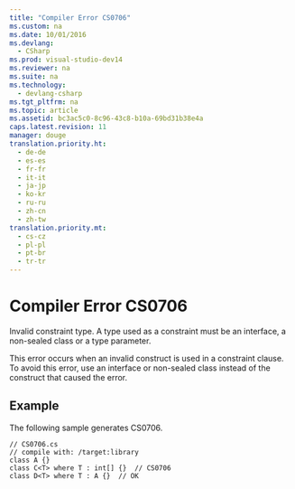 ```yaml
---
title: "Compiler Error CS0706"
ms.custom: na
ms.date: 10/01/2016
ms.devlang: 
  - CSharp
ms.prod: visual-studio-dev14
ms.reviewer: na
ms.suite: na
ms.technology: 
  - devlang-csharp
ms.tgt_pltfrm: na
ms.topic: article
ms.assetid: bc3ac5c0-8c96-43c8-b10a-69bd31b38e4a
caps.latest.revision: 11
manager: douge
translation.priority.ht: 
  - de-de
  - es-es
  - fr-fr
  - it-it
  - ja-jp
  - ko-kr
  - ru-ru
  - zh-cn
  - zh-tw
translation.priority.mt: 
  - cs-cz
  - pl-pl
  - pt-br
  - tr-tr
---
```

# Compiler Error CS0706
Invalid constraint type. A type used as a constraint must be an interface, a non-sealed class or a type parameter.  
  
 This error occurs when an invalid construct is used in a constraint clause. To avoid this error, use an interface or non-sealed class instead of the construct that caused the error.  
  
## Example  
 The following sample generates CS0706.  
  
```  
// CS0706.cs  
// compile with: /target:library  
class A {}  
class C<T> where T : int[] {}  // CS0706  
class D<T> where T : A {}  // OK  
```